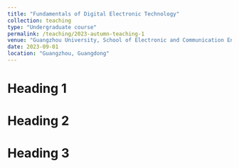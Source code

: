 ```yaml
---
title: "Fundamentals of Digital Electronic Technology"
collection: teaching
type: "Undergraduate course"
permalink: /teaching/2023-autumn-teaching-1
venue: "Guangzhou University, School of Electronic and Communication Engineering"
date: 2023-09-01
location: "Guangzhou, Guangdong"
---
```


Heading 1
======

Heading 2
======

Heading 3
======